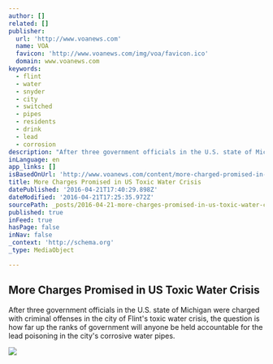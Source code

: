 ```yaml
---
author: []
related: []
publisher:
  url: 'http://www.voanews.com'
  name: VOA
  favicon: 'http://www.voanews.com/img/voa/favicon.ico'
  domain: www.voanews.com
keywords:
  - flint
  - water
  - snyder
  - city
  - switched
  - pipes
  - residents
  - drink
  - lead
  - corrosion
description: "After three government officials in the U.S. state of Michigan were charged with criminal offenses in the city of Flint's toxic water crisis, the question is how far up the ranks of government will anyone be held accountable for the lead poisoning in the city's corrosive water pipes."
inLanguage: en
app_links: []
isBasedOnUrl: 'http://www.voanews.com/content/more-charged-promised-in-us-toxic-water-crisis/3296756.html'
title: More Charges Promised in US Toxic Water Crisis
datePublished: '2016-04-21T17:40:29.898Z'
dateModified: '2016-04-21T17:25:35.972Z'
sourcePath: _posts/2016-04-21-more-charges-promised-in-us-toxic-water-crisis.md
published: true
inFeed: true
hasPage: false
inNav: false
_context: 'http://schema.org'
_type: MediaObject

---
```

<article style=""><h1>More Charges Promised in US Toxic Water Crisis</h1><p>After three government officials in the U.S. state of Michigan were charged with criminal offenses in the city of Flint's toxic water crisis, the question is how far up the ranks of government will anyone be held accountable for the lead poisoning in the city's corrosive water pipes.</p><img src="http://gdb.voanews.com/39FAE65F-B58B-4A94-8F29-F781FB346730_mw1024_mh1024_s.jpg" /></article>